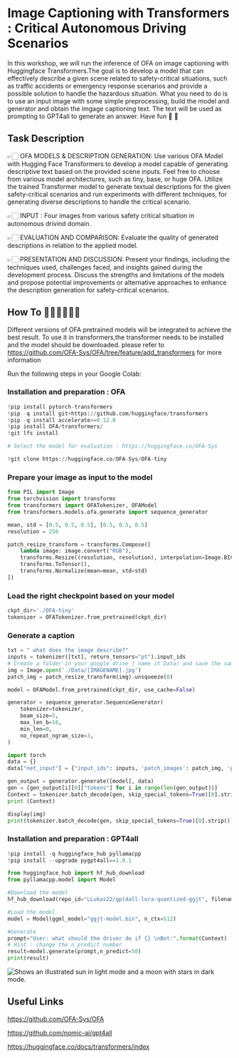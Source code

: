 # Image Captioning with Transformers : Critical Autonomous Driving Scenarios 
In this workshop, we will run the inference of OFA on image captioning with Huggingface Transformers.The goal is to develop a model that can effectively describe a given scene related to safety-critical situations, such as traffic accidents or emergency response scenarios and provide a possible solution to handle the hazardous situation. What you need to do is to use an input image with some simple preprocessing, build the model and generator and obtain the imgage captioning text. The text will be used as prompting to GPT4all to generate an answer. Have fun 💃 🕺

## Task Description

👉🏻 OFA MODELS & DESCRIPTION GENERATION: Use various OFA Model with Hugging Face Transformers to develop a model capable of generating descriptive text based on the provided scene inputs. Feel free to choose from various model architectures, such as tiny, base, or huge OFA. Utilize the trained Transformer model to generate textual descriptions for the given safety-critical scenarios and run experiments with different techniques, for generating diverse descriptions to handle the critical scenario.

👉🏻 INPUT : Four images from various safety critical situation in autonomous drivind domain.

👉🏻 EVALUATION AND COMPARISON: Evaluate the quality of generated descriptions in relation to the applied model.

👉🏻 PRESENTATION AND DISCUSSION: Present your findings, including the techniques used, challenges faced, and insights gained during the development process. Discuss the strengths and limitations of the models and propose potential improvements or alternative approaches to enhance the description generation for safety-critical scenarios.


 
## How To 👩🏻‍💻👨🏻‍💻
Different versions of OFA pretrained models will be integrated to achieve the best result. To use it in transformers,the transformer needs to be installed and the model should be downloaded. please refer to https://github.com/OFA-Sys/OFA/tree/feature/add_transformers for more information

Run the following steps in your Google Colab:

### Installation and preparation : OFA

```python
!pip install pytorch-transformers
!pip -q install git+https://github.com/huggingface/transformers
!pip -q install accelerate>=0.12.0
!pip install OFA/transformers/
!git lfs install

# Select the model for evaluation : https://huggingface.co/OFA-Sys

!git clone https://huggingface.co/OFA-Sys/OFA-tiny
```
### Prepare your image as input to the model
```python
from PIL import Image
from torchvision import transforms
from transformers import OFATokenizer, OFAModel
from transformers.models.ofa.generate import sequence_generator

mean, std = [0.5, 0.5, 0.5], [0.5, 0.5, 0.5]
resolution = 256

patch_resize_transform = transforms.Compose([
    lambda image: image.convert("RGB"),
    transforms.Resize((resolution, resolution), interpolation=Image.BICUBIC),
    transforms.ToTensor(), 
    transforms.Normalize(mean=mean, std=std)
])
```
### Load the right checkpoint based on your model 
```python
ckpt_dir='./OFA-tiny'
tokenizer = OFATokenizer.from_pretrained(ckpt_dir)
```
### Generate a caption 
```python
txt = " what does the image describe?"
inputs = tokenizer([txt], return_tensors="pt").input_ids
# Create a folder in your google drive ( name it Data) and save the samlpe images
img = Image.open('./Data/[IMAGENAME].jpg')
patch_img = patch_resize_transform(img).unsqueeze(0)

model = OFAModel.from_pretrained(ckpt_dir, use_cache=False)

generator = sequence_generator.SequenceGenerator(
    tokenizer=tokenizer,
    beam_size=5,
    max_len_b=16,
    min_len=0,
    no_repeat_ngram_size=3,
)

import torch
data = {}
data["net_input"] = {"input_ids": inputs, 'patch_images': patch_img, 'patch_masks':torch.tensor([True])}

gen_output = generator.generate([model], data)
gen = [gen_output[i][0]["tokens"] for i in range(len(gen_output))]
Context = tokenizer.batch_decode(gen, skip_special_tokens=True)[0].strip()
print (Context)

display(img)
print(tokenizer.batch_decode(gen, skip_special_tokens=True)[0].strip())
```
### Installation and preparation : GPT4all

```python
!pip install -q huggingface_hub pyllamacpp
!pip install --upgrade pygpt4all==1.0.1

from huggingface_hub import hf_hub_download
from pyllamacpp.model import Model

#Download the model
hf_hub_download(repo_id="LLukas22/gpt4all-lora-quantized-ggjt", filename="ggjt-model.bin", local_dir=".")

#Load the model
model = Model(ggml_model="ggjt-model.bin", n_ctx=512)

#Generate
prompt="User: what should the driver do if {} \nBot:".format(Context)
# Hint : change the n_predict number 
result=model.generate(prompt,n_predict=50)
print(result)
```














<picture>
  <source media="(prefers-color-scheme: dark)" srcset="https://user-images.githubusercontent.com/25423296/163456776-7f95b81a-f1ed-45f7-b7ab-8fa810d529fa.png">
  <source media="(prefers-color-scheme: light)" srcset="https://user-images.githubusercontent.com/25423296/163456779-a8556205-d0a5-45e2-ac17-42d089e3c3f8.png">
  <img alt="Shows an illustrated sun in light mode and a moon with stars in dark mode." src="https://user-images.githubusercontent.com/25423296/163456779-a8556205-d0a5-45e2-ac17-42d089e3c3f8.png">
</picture>



## Useful Links

https://github.com/OFA-Sys/OFA

https://github.com/nomic-ai/gpt4all

https://huggingface.co/docs/transformers/index
